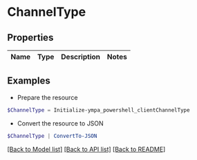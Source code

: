 # ChannelType
## Properties

Name | Type | Description | Notes
------------ | ------------- | ------------- | -------------

## Examples

- Prepare the resource
```powershell
$ChannelType = Initialize-ympa_powershell_clientChannelType 
```

- Convert the resource to JSON
```powershell
$ChannelType | ConvertTo-JSON
```

[[Back to Model list]](../README.md#documentation-for-models) [[Back to API list]](../README.md#documentation-for-api-endpoints) [[Back to README]](../README.md)

